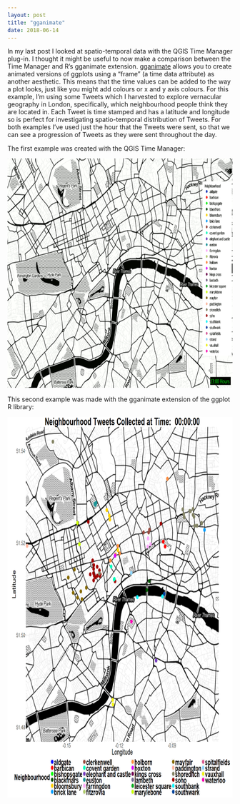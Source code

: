```yaml
---
layout: post
title: "gganimate"
date: 2018-06-14
---
```


In my last post I looked at spatio-temporal data with the QGIS Time Manager plug-in. I thought it might be useful to now make a comparison between the Time Manager and R’s gganimate extension. [gganimate]( https://www.ggplot2-exts.org/gganimate.html) allows you to create animated versions of ggplots using a “frame” (a time data attribute) as another aesthetic. This means that the time values can be added to the way a plot looks, just like you might add colours or x and y axis colours. For this example, I’m using some Tweets which I harvested to explore vernacular geography in London, specifically, which neighbourhood people think they are located in. Each Tweet is time stamped and has a latitude and longitude so is perfect for investigating spatio-temporal distribution of Tweets. For both examples I’ve used just the hour that the Tweets were sent, so that we can see a progression of Tweets as they were sent throughout the day.

The first example was created with the QGIS Time Manager:

<img src="/london_tweets_time_manager.gif" alt="Tweet Hours Time Manager" style="width:949x;height:514px;">


This second example was made with the gganimate extension of the ggplot R library:

<img src="/tweetshours_gganimate.gif" alt="Tweet Hours gganimate" style="width:796x;height:853px;">
